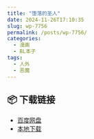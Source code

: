 ```yaml
---
title: "堕落的圣人"
date: 2024-11-26T17:10:35
slug: wp-7756
permalink: /posts/wp-7756/
categories:
  - 漫画
  - BL本子
tags:
  - 人外
  - 恶魔
---
```




## 📦 下载链接
- [百度网盘](https://blziyuan21.com/pay-download/7756?key=5e67d7bfb8&down_id=0)
- [本地下载](https://blziyuan21.com/pay-download/7756?key=5e67d7bfb8&down_id=1)


